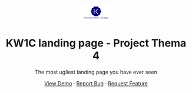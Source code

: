 <div align="center">
    <a>
        <img src="images/logo.png" alt="Logo" width="80" />
    </a>
    <h1>KW1C landing page - Project Thema 4</h1>
    <p>The most ugliest landing page you have ever seen</p>
    <a href="https://markiesch.github.io/PraktijkOpdrachtThema2/">View Demo</a>
    ·
    <a href="https://github.com/Markiesch/PraktijkOpdrachtThema2/issues">Report Bug</a>
    ·
    <a href="https://github.com/Markiesch/PraktijkOpdrachtThema2/issues">Request Feature</a>
</div>
